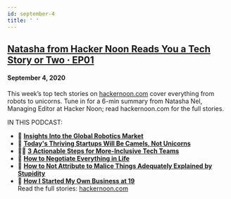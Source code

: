 ```yaml
---
id: september-4
title: ' '
---
```


<h2><a href="https://podcast.hackernoon.com/e/natasha-from-hacker-noon-reads-you-a-tech-story-or-two-%c2%b7-ep01/">Natasha from Hacker Noon Reads You a Tech Story or Two · EP01</a></h2>
<h4>September 4, 2020</h4>

<p>
This week’s top tech stories on <a href="https://hackernoon.com/">hackernoon.com</a> cover everything from robots to unicorns. Tune in for a 6-min summary from Natasha Nel, Managing Editor at Hacker Noon; read hackernoon.com for the full stories.
</p>
IN THIS PODCAST:
<ul>

<li>🤖 <strong><a href="https://hackernoon.com/the-rise-of-robots-insights-into-the-global-robotics-market-374g3u2q">Insights Into the Global Robotics Market</a></strong>
</li>
<li>🐫 <strong><a href="https://hackernoon.com/re-new-normal-todays-thriving-startups-will-be-camels-not-unicorns-fa2b3u9z">Today's Thriving Startups Will Be Camels, Not Unicorns</a></strong>
</li>
<li>✊🏿 <strong><a href="https://hackernoon.com/diversity-in-tech-3-actionable-steps-for-more-inclusive-tech-teams-i3p3tfs">3 Actionable Steps for More-Inclusive Tech Teams</a></strong>
</li>
<li>🤝 <strong><a href="https://hackernoon.com/how-to-negotiate-everything-in-life-czn3eza?source=rss">How to Negotiate Everything in Life</a></strong>
</li>
<li>🤯 <strong><a href="https://hackernoon.com/how-to-not-attribute-to-malice-things-adequately-explained-by-stupidity-5n393uh5">How to Not Attribute to Malice Things Adequately Explained by Stupidity</a></strong>
</li>
<li>👧 <strong><a href="https://hackernoon.com/how-i-started-my-own-business-at-19-u3183unp?source=rss">How I Started My Own Business at 19</a></strong>
</li>
Read the full stories: <a href="https://hackernoon.com/">hackernoon.com</a>
</ul>